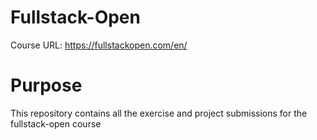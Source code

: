 # Fullstack-Open
Course URL: https://fullstackopen.com/en/

# Purpose
This repository contains all the exercise and project submissions for the fullstack-open course
